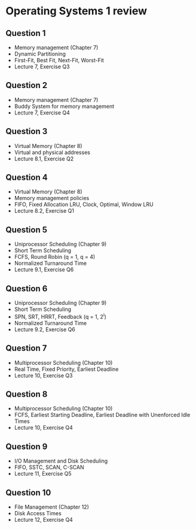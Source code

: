 # Operating Systems 1 review  
## Question 1
* Memory management (Chapter 7)
* Dynamic Partitioning
* First-Fit, Best Fit, Next-Fit, Worst-Fit
* Lecture 7, Exercise Q3

## Question 2
* Memory management (Chapter 7)
* Buddy System for memory management
* Lecture 7, Exercise Q4

## Question 3
* Virtual Memory (Chapter 8)
* Virtual and physical addresses
* Lecture 8.1, Exercise Q2

## Question 4
* Virtual Memory (Chapter 8)
* Memory management policies
* FIFO, Fixed Allocation LRU, Clock, Optimal, Window LRU
* Lecture 8.2, Exercise Q1

## Question 5
* Uniprocessor Scheduling (Chapter 9)
* Short Term Scheduling
* FCFS, Round Robin (q = 1, q = 4)
* Normalized Turnaround Time
* Lecture 9.1, Exercise Q6

## Question 6
* Uniprocessor Scheduling (Chapter 9)
* Short Term Scheduling
* SPN, SRT, HRRT, Feedback (q = 1, 2<sup>i</sup>)
* Normalized Turnaround Time
* Lecture 9.2, Exercise Q6

## Question 7
* Multiprocessor Scheduling (Chapter 10)
* Real Time, Fixed Priority, Earliest Deadline
* Lecture 10, Exercise Q3

## Question 8
* Multiprocessor Scheduling (Chapter 10)
* FCFS, Earliest Starting Deadline, Earliest Deadline with Unenforced Idle Times
* Lecture 10, Exercise Q4

## Question 9
* I/O Management and Disk Scheduling
* FIFO, SSTC, SCAN, C-SCAN
* Lecture 11, Exercise Q5

## Question 10
* File Management (Chapter 12)
* Disk Access Times
* Lecture 12, Exercise Q4
